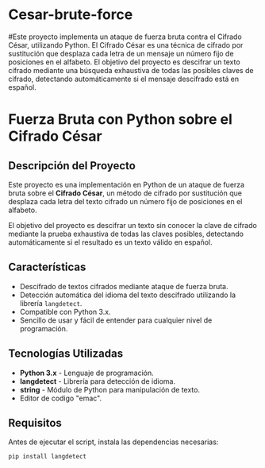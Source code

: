 # Cesar-brute-force
#Este proyecto implementa un ataque de fuerza bruta contra el Cifrado César, utilizando Python. El Cifrado César es una técnica de cifrado por sustitución que desplaza cada letra de un mensaje un número fijo de posiciones en el alfabeto.
El objetivo del proyecto es descifrar un texto cifrado mediante una búsqueda exhaustiva de todas las posibles claves de cifrado, detectando automáticamente si el mensaje descifrado está en español.

# Fuerza Bruta con Python sobre el Cifrado César

## Descripción del Proyecto
Este proyecto es una implementación en Python de un ataque de fuerza bruta sobre el **Cifrado César**, un método de cifrado por sustitución que desplaza cada letra del texto cifrado un número fijo de posiciones en el alfabeto.

El objetivo del proyecto es descifrar un texto sin conocer la clave de cifrado mediante la prueba exhaustiva de todas las claves posibles, detectando automáticamente si el resultado es un texto válido en español.

## Características
- Descifrado de textos cifrados mediante ataque de fuerza bruta.
- Detección automática del idioma del texto descifrado utilizando la librería `langdetect`.
- Compatible con Python 3.x.
- Sencillo de usar y fácil de entender para cualquier nivel de programación.

## Tecnologías Utilizadas
- **Python 3.x** - Lenguaje de programación.
- **langdetect** - Librería para detección de idioma.
- **string** - Módulo de Python para manipulación de texto.
- Editor de codigo "emac".

## Requisitos
Antes de ejecutar el script, instala las dependencias necesarias:

```bash
pip install langdetect
